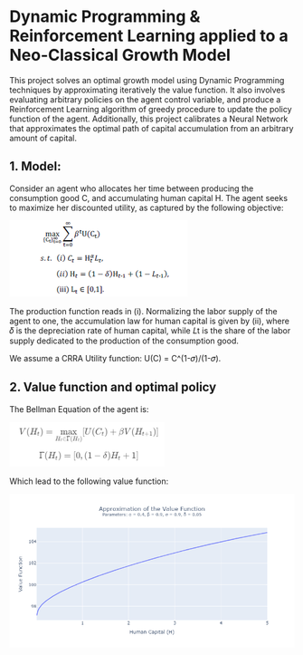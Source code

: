 # Dynamic Programming & Reinforcement Learning applied to a Neo-Classical Growth Model

This project solves an optimal growth model using Dynamic Programming techniques by approximating iteratively the value function. It also involves evaluating arbitrary policies on the agent control variable, and produce a Reinforcement Learning algorithm of greedy procedure to update the policy function of the agent.
Additionally, this project calibrates a Neural Network that approximates the optimal path of capital accumulation from an arbitrary amount of capital.

## 1. Model:
Consider an agent who allocates her time between producing the consumption good C, and accumulating human capital H. The agent seeks to maximize her discounted utility, as captured by the following objective:

![Model](images/problem.png)

The production function reads in (i).
Normalizing the labor supply of the agent to one, the accumulation law for human capital is given by (ii), where 𝛿 is the depreciation rate of human capital, while 𝐿t is the share of the labor supply dedicated to the production of the consumption good.

We assume a CRRA Utility function: U(C) = C^(1-𝜎)/(1-𝜎).

## 2. Value function and optimal policy
The Bellman Equation of the agent is:

![Bellman Equation and Feasability set](images/bellman_equation.png)

Which lead to the following value function:

![Value Function](images/value_function.png)
